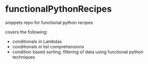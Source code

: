 # functionalPythonRecipes
snippets repo for functional python recipes

covers the following:

+ conditionals in Lambdas
+ conditionals in list comprehensions
+ condition based sorting, filtering of data using functional python techniques
